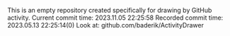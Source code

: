 This is an empty repository created specifically for drawing by GitHub activity.
Current commit time: 2023.11.05 22:25:58
Recorded commit time: 2023.05.13 22:25:14(0)
Look at: github.com/baderik/ActivityDrawer
